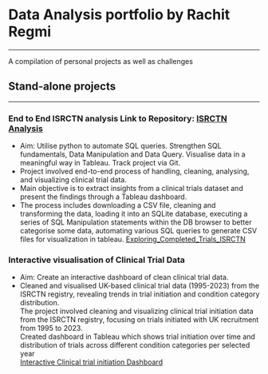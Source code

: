 # **Data Analysis portfolio by Rachit Regmi**
----------------------------------------------

A compilation of personal projects as well as challenges

## **Stand-alone projects**
-------------------------------------------------

### **End to End ISRCTN analysis** Link to Repository: [ISRCTN Analysis](https://github.com/Rachit-R/Explore_ISRCTN)
- Aim: Utilise python to automate SQL queries. Strengthen SQL fundamentals, Data Manipulation and Data Query. Visualise data in a meaningful way in Tableau. Track project via Git.
- Project involved end-to-end process of handling, cleaning, analysing, and visualizing clinical trial data.
- Main objective is to extract insights from a clinical trials dataset and present the findings through a Tableau dashboard.
- The process includes downloading a CSV file, cleaning and transforming the data, loading it into an SQLite database, executing a series of SQL Manipulation statements within the DB browser to better categorise some data, automating various SQL queries to generate CSV files for visualization in tableau.
[Exploring_Completed_Trials_ISRCTN](https://public.tableau.com/views/Exploring_Completed_Trials_ISRCTN/Dashboard1?:language=en-GB&publish=yes&:sid=&:display_count=n&:origin=viz_share_link)


### **Interactive visualisation of Clinical Trial Data**
- Aim: Create an interactive dashboard of clean clinical trial data.
- Cleaned and visualised UK-based clinical trial data (1995-2023) from the ISRCTN registry, revealing trends in trial initiation and condition category distribution.  
The project involved cleaning and visualizing clinical trial initiation data from the ISRCTN registry, focusing on trials initiated with UK recruitment from 1995 to 2023.  
Created dashboard in Tableau which shows trial initiation over time and distribution of trials across different condition categories per selected year  
[Interactive Clinical trial initiation Dashboard](https://public.tableau.com/views/CaseStudy_InterventionalStudiesInitiatedintheUnitedKingdom/Dashboard1?:language=en-GB&:sid=&:display_count=n&:origin=viz_share_link)
